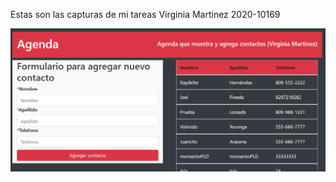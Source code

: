 Estas son las capturas de mi tareas 
Virginia Martinez
2020-10169

![Captura de pantalla 1](img.png)

